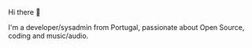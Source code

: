 Hi there 👋 

I'm a developer/sysadmin from Portugal, passionate about Open Source, coding and music/audio.

